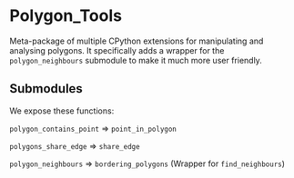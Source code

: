 # Polygon_Tools

Meta-package of multiple CPython extensions for manipulating and analysing polygons. It specifically adds a wrapper for the `polygon_neighbours` submodule to make it much more user friendly.

## Submodules

We expose these functions:

`polygon_contains_point` => `point_in_polygon`

`polygons_share_edge` => `share_edge`

`polygon_neighbours` => `bordering_polygons` (Wrapper for `find_neighbours`)
